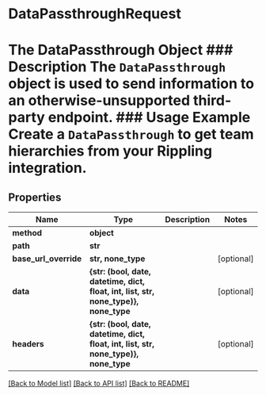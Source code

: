 # DataPassthroughRequest

# The DataPassthrough Object ### Description The `DataPassthrough` object is used to send information to an otherwise-unsupported third-party endpoint.  ### Usage Example Create a `DataPassthrough` to get team hierarchies from your Rippling integration.
## Properties
Name | Type | Description | Notes
------------ | ------------- | ------------- | -------------
**method** | **object** |  | 
**path** | **str** |  | 
**base_url_override** | **str, none_type** |  | [optional] 
**data** | **{str: (bool, date, datetime, dict, float, int, list, str, none_type)}, none_type** |  | [optional] 
**headers** | **{str: (bool, date, datetime, dict, float, int, list, str, none_type)}, none_type** |  | [optional] 

[[Back to Model list]](../README.md#documentation-for-models) [[Back to API list]](../README.md#documentation-for-api-endpoints) [[Back to README]](../README.md)


